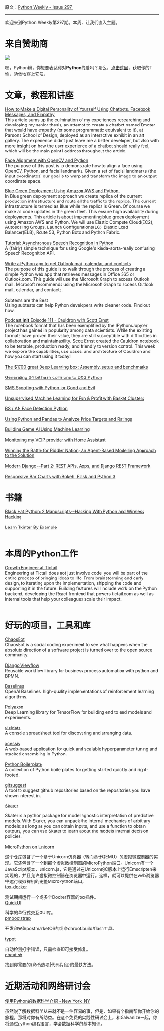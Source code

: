 原文：[Python Weekly - Issue 297 ](http://eepurl.com/cQXCcT)

---

欢迎来到Python Weekly第297期。本周，让我们直入主题。 
  
# 来自赞助商  

[![](https://gallery.mailchimp.com/e2e180baf855ac797ef407fc7/images/6a426b27-541e-4bd7-b621-23ccdc662301.jpg)](http://www.amazon.com/gp/product/B0185367JQ/ref=as_li_tl?ie=UTF8&camp=1789&creative=390957&creativeASIN=B0185367JQ&linkCode=as2&tag=mymerch-20&linkId=OLIXWD4WZ5X6FFHD)

嘿，Python粉，你想要表达你对**Python**的爱吗？那么，[点击这里](http://www.amazon.com/gp/product/B0185367JQ/ref=as_li_tl?ie=UTF8&camp=1789&creative=390957&creativeASIN=B0185367JQ&linkCode=as2&tag=mymerch-20&linkId=OLIXWD4WZ5X6FFHD)，获取你的T恤，骄傲地穿上它吧。

  
  
# 文章，教程和讲座  
  
[How to Make a Digital Personality of Yourself Using Chatbots, Facebook Messages, and Empathy](https://medium.com/towards-data-science/how-to-make-a-digital-personality-of-yourself-using-chatbots-facebook-and-empathy-8b0c53afa9bd)  
This article sums up the culmination of my experiences researching and developing my senior thesis, an attempt to create a chatbot named Emoter that would have empathy (or some programmatic equivalent to it), at Parsons School of Design, deployed as an interactive exhibit in an art gallery. The experience didn't just leave me a better developer, but also with more insight on how the user experience of a chatbot should really feel, which will be the main point I address throughout the article.  
  
[Face Alignment with OpenCV and Python](http://www.pyimagesearch.com/2017/05/22/face-alignment-with-opencv-and-python/ )  
The purpose of this post is to demonstrate how to align a face using OpenCV, Python, and facial landmarks. Given a set of facial landmarks (the input coordinates) our goal is to warp and transform the image to an output coordinate space.   
  
[Blue Green Deployment Using Amazon AWS and Python.](https://medium.com/practo-engineering/blue-green-deployment-on-amazon-aws-38b820518411)  
In Blue green deployment approach we create replica of the current production infrastructure and route all the traffic to the replica. The current infrastructure is termed as Blue while the replica is Green. Of course we make all code updates in the green fleet. This ensure high availability during deployments. This article is about implementing blue green deployment using Amazon AWS and Python. We will use Elastic Compute Cloud(EC2), Autoscaling Groups, Launch Configurations(LC), Elastic Load Balancer(ELB), Route 53, Python Boto and Python Fabric.  
   
[Tutorial: Asynchronous Speech Recognition in Python](https://medium.com/towards-data-science/tutorial-asynchronous-speech-recognition-in-python-b1215d501c64)  
A (fairly) simple technique for using Google's kinda-sorta-really confusing Speech Recognition API.  
   
[Write a Python app to get Outlook mail, calendar, and contacts](https://docs.microsoft.com/en-us/outlook/rest/python-tutorial)  
The purpose of this guide is to walk through the process of creating a simple Python web app that retrieves messages in Office 365 or Outlook.com. This guide will use the Microsoft Graph to access Outlook mail. Microsoft recommends using the Microsoft Graph to access Outlook mail, calendar, and contacts.  
   
[Subtests are the Best](https://www.caktusgroup.com/blog/2017/05/29/subtests-are-best/)  
Using subtests can help Python developers write cleaner code. Find out how.  
  
[Podcast.__init__ Episode 111 - Cauldron with Scott Ernst](https://www.podcastinit.com/episode-111-cauldron-notebook-with-scott-ernst/)   
The notebook format that has been exemplified by the IPython/Jupyter project has gained in popularity among data scientists. While the existing formats have proven their value, they are still susceptible with difficulties in collaboration and maintainability. Scott Ernst created the Cauldron notebook to be testable, production ready, and friendly to version control. This week we explore the capabilities, use cases, and architecture of Cauldron and how you can start using it today!  
   
[The $1700 great Deep Learning box: Assembly, setup and benchmarks](https://blog.slavv.com/the-1700-great-deep-learning-box-assembly-setup-and-benchmarks-148c5ebe6415)  
   
[Generating 64 bit hash collisions to DOS Python](https://medium.com/@robertgrosse/generating-64-bit-hash-collisions-to-dos-python-5b21404a5306)  
   
[SMS Spoofing with Python for Good and Evil](http://www.thedurkweb.com/sms-spoofing-with-python-for-good-and-evil/)  
   
[Unsupervised Machine Learning for Fun &amp; Profit with Basket Clusters](https://hackernoon.com/unsupervised-machine-learning-for-fun-profit-with-basket-clusters-17a1161e7aa1)  
   
[BS / AN Face Detection Python](https://www.youtube.com/watch?v=92uo6Ijqn7U)  
   
[Using Python and Pandas to Analyze Price Targets and Ratings](http://blog.ayoungprogrammer.com/2017/05/using-python-and-pandas-to-analyze-price-targets-and-ratings.html/)  
   
[Building Game AI Using Machine Learning](https://www.activestate.com/blog/2017/05/building-game-ai-using-machine-learning-working-tensorflow-keras-and-intel-mkl-python)  
   
[Monitoring my VOIP provider with Home Assistant](https://medium.com/@davidcameron/monitoring-my-voip-provider-with-home-assistant-83a31f0a8cb9)  
   
[Winning the Battle for Riddler Nation; An Agent-Based Modelling Approach to the Solution](https://ntguardian.wordpress.com/2017/05/29/winning-the-battle-for-riddler-nation-an-agent-based-modelling-approach/)  
   
[Modern Django -- Part 2: REST APIs, Apps, and Django REST Framework](https://medium.com/@djstein/modern-django-part-2-rest-apis-apps-and-django-rest-framework-ea0cac5ab104)  
   
[Responsive Bar Charts with Bokeh, Flask and Python 3](https://www.fullstackpython.com/blog/responsive-bar-charts-bokeh-flask-python-3.html)  
  
  
# 书籍  
  
[Black Hat Python: 2 Manuscripts--Hacking With Python and Wireless Hacking](http://amzn.to/2rdbWDB)  
   
[Learn Tkinter By Example](https://github.com/Dvlv/Tkinter-By-Example/blob/master/Tkinter-By-Example.pdf )   
   
  
# 本周的Python工作  
  
[Growth Engineer at Tictail](http://jobs.pythonweekly.com/jobs/growth-engineer/)   
Engineering at Tictail does not just involve code; you will be part of the entire process of bringing ideas to life. From brainstorming and early design, to iterating upon the implementation, shipping the code and supporting it in the future. Building features will include work on the Python backend, developing the React frontend that powers tictail.com as well as internal tools that help your colleagues scale their impact.  
   
  
# 好玩的项目，工具和库  
  
[ChaosBot](https://github.com/chaosbot/Chaos)  
ChaosBot is a social coding experiment to see what happens when the absolute direction of a software project is turned over to the open source community.  
   
[Django Viewflow](http://viewflow.io/)  
Reusable workflow library for business process automation with python and BPMN.  
   
[Baselines](https://github.com/openai/baselines)  
OpenAI Baselines: high-quality implementations of reinforcement learning algorithms.  
   
[Polyaxon](https://github.com/polyaxon/polyaxon)  
Deep Learning library for TensorFlow for building end to end models and experiments.  
   
[visidata](https://github.com/saulpw/visidata)  
A console spreadsheet tool for discovering and arranging data.  
   
[xcessiv](https://github.com/reiinakano/xcessiv)  
A web-based application for quick and scalable hyperparameter tuning and stacked ensembling in Python.  
   
[Python Boilerplate](https://www.python-boilerplate.com/py3+executable)  
A collection of Python boilerplates for getting started quickly and right-footed.  
   
[gitsuggest](https://github.com/csurfer/gitsuggest)  
A tool to suggest github repositories based on the repositories you have shown interest in.  
   
[Skater](https://github.com/datascienceinc/Skater)  

Skater is a python package for model agnostic interpretation of predictive models. With Skater, you can unpack the internal mechanics of arbitrary models; as long as you can obtain inputs, and use a function to obtain outputs, you can use Skater to learn about the models internal decision policies.  
   
[MicroPython on Unicorn](https://github.com/micropython/micropython-unicorn)  

这个仓库包含了一个基于Unicorn仿真器（转而基于QEMU）的虚拟微控制器的实现。它还包含了一个到那个虚拟微控制器的MicroPython端口。Unicorn有一个JavaScript版本，unicorn.js，它是通过在Unicorn的C版本上运行Emscripten来实现的，并且允许虚拟微控制器在浏览器中运行。这样，就可以提供在web浏览器中运行模拟裸机的完整MicroPython端口。
   
[tox-docker](https://github.com/dcrosta/Tox-Docker/)  

测试期间运行一个或多个Docker容器的tox插件。
   
[QuickUI](https://github.com/ac1235/python-QuickUI)  

科学的单行式交互GUI库。
   
[pmbootstrap](https://github.com/postmarketOS/pmbootstrap)  

开发和安装postmarketOS的复杂chroot/build/flash工具。  
   
[typot](https://github.com/chakki-works/typot)  

自动检测打字错误，只需检查即可接受修复。
   
[cheat.sh](https://github.com/chubin/cheat.sh)  

找到你需要的{命令选项|代码片段}的最快方法。
   
  
# 近期活动和网络研讨会  
  
[使用Python的数据科学介绍 - New York, NY](https://www.meetup.com/NYDataScientists/events/240372768/)  

虽然说了解数据科学从来就不是一件容易的事，但是，如果有个指南帮你开始你的旅程，那将对你有所助益。在这个免费的实践性研讨会上，和Galvanize一起，你将通过python编程语言，学会数据科学的基本知识。
  

 

